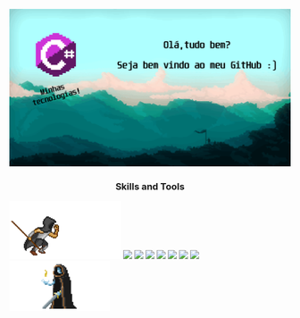 <p alaing="center"> 
<img src= "https://github.com/vimirsi/vimirsi/blob/main/Git%20Back%2BTec.gif" width= "800" /> 
</p>

  <h3 align="center">Skills and Tools</h3>
  <div align="left">
  <img src="https://github.com/Joaoms98/Joaoms98/blob/main/unnamed.gif" width="200"/>
  <img src="https://cdn.jsdelivr.net/gh/devicons/devicon/icons/dot-net/dot-net-plain-wordmark.svg" width="50" />
  <img src="https://cdn.jsdelivr.net/gh/devicons/devicon/icons/react/react-original-wordmark.svg" width="40" />
  <img src="https://cdn.jsdelivr.net/gh/devicons/devicon/icons/csharp/csharp-original.svg" width="40" />
  <img src="https://cdn.jsdelivr.net/gh/devicons/devicon/icons/java/java-original-wordmark.svg" width="60" />
  <img src="https://cdn.jsdelivr.net/gh/devicons/devicon/icons/python/python-original-wordmark.svg" width="50" />
  <img src="https://cdn.jsdelivr.net/gh/devicons/devicon/icons/mysql/mysql-original-wordmark.svg" width="70" />
  <img src="https://cdn.jsdelivr.net/gh/devicons/devicon/icons/git/git-original-wordmark.svg" width="70" />
  <img src="https://github.com/Joaoms98/Joaoms98/blob/main/293263670b8780146ab0c4e40a2ea890.gif" width="180"/>
  </div>
